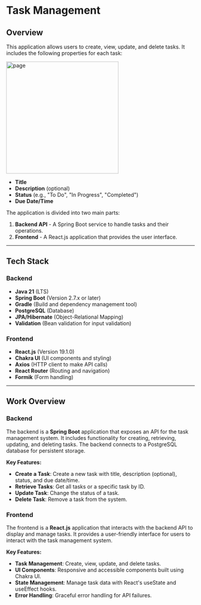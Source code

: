 # Task Management

## Overview

This application allows users to create, view, update, and delete tasks. It includes the following properties for each task:

<img src="https://github.com/user-attachments/assets/8c2622b2-a1b3-48eb-82a9-1d49869de0d1" alt="page" width="300" height="auto" />


- **Title**
- **Description** (optional)
- **Status** (e.g., "To Do", "In Progress", "Completed")
- **Due Date/Time**

The application is divided into two main parts:
1. **Backend API** - A Spring Boot service to handle tasks and their operations.
2. **Frontend** - A React.js application that provides the user interface.

---

## Tech Stack

### Backend
- **Java 21** (LTS)
- **Spring Boot** (Version 2.7.x or later)
- **Gradle** (Build and dependency management tool)
- **PostgreSQL** (Database)
- **JPA/Hibernate** (Object-Relational Mapping)
- **Validation** (Bean validation for input validation)

### Frontend
- **React.js** (Version 19.1.0)
- **Chakra UI** (UI components and styling)
- **Axios** (HTTP client to make API calls)
- **React Router** (Routing and navigation)
- **Formik** (Form handling)

---

## Work Overview

### Backend

The backend is a **Spring Boot** application that exposes an API for the task management system. It includes functionality for creating, retrieving, updating, and deleting tasks. The backend connects to a PostgreSQL database for persistent storage.

**Key Features:**
- **Create a Task**: Create a new task with title, description (optional), status, and due date/time.
- **Retrieve Tasks**: Get all tasks or a specific task by ID.
- **Update Task**: Change the status of a task.
- **Delete Task**: Remove a task from the system.

### Frontend

The frontend is a **React.js** application that interacts with the backend API to display and manage tasks. It provides a user-friendly interface for users to interact with the task management system.

**Key Features:**
- **Task Management**: Create, view, update, and delete tasks.
- **UI Components**: Responsive and accessible components built using Chakra UI.
- **State Management**: Manage task data with React's useState and useEffect hooks.
- **Error Handling**: Graceful error handling for API failures.

